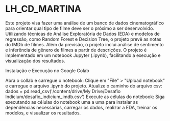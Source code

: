 # LH_CD_MARTINA

Este projeto visa fazer uma análise de um banco de dados cinematográfico para orientar qual tipo de filme deve ser o próximo a ser desenvolvido. Utilizando técnicas de Análise Exploratória de Dados (EDA) e modelos de regressão, como Random Forest e Decision Tree, o projeto prevê as notas do IMDb de filmes. Além da previsão, o projeto inclui análise de sentimento e inferência de gênero de filmes a partir de descrições. O projeto é implementado em um notebook Jupyter (.ipynb), facilitando a execução e visualização dos resultados.

Instalação e Execução no Google Colab

Abra o collab e carregue o notebook:
  Clique em "File" > "Upload notebook" e carregue o arquivo .ipynb do projeto.
Atualize o caminho do arquivo csv:
  dados = pd.read_csv('/content/drive/My Drive/Desafio Indicium/desafio_indicium_imdb.csv')
Execute as células do notebook:
  Siga executando as células do notebook uma a uma para instalar as dependências necessárias, carregar os dados, realizar a EDA, treinar os modelos, e visualizar os resultados.




